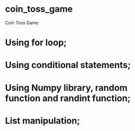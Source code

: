 # coin_toss_game
Coin Toss Game

# Using for loop; 
# Using conditional statements; 
# Using Numpy library, random function and randint function; 
# List manipulation;
